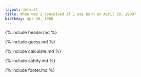 ```yaml
---
layout: default
title: When was I conceived if I was born on April 30, 1900?
birthday: Apr 30, 1900
---
```


{% include header.md %}

{% include guess.md %}

{% include calculate.md %}

{% include safety.md %}

{% include footer.md %}



